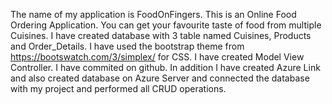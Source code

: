 The name of my application is FoodOnFingers.
This is an Online Food Ordering Application.
You can get your favourite taste of food from multiple Cuisines.
I have created database with 3 table named Cuisines, Products and Order_Details.
I have used the bootstrap theme from https://bootswatch.com/3/simplex/ for CSS.
I have created Model View Controller.
I have commited on github.
In addition I have created Azure Link and also created database on Azure Server and connected the database with my project and performed all CRUD operations.


